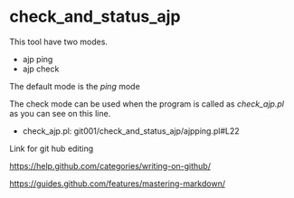 # check_and_status_ajp

This tool have two modes.

* ajp ping
* ajp check

The default mode is the *ping* mode

The check mode can be used when the program is called as *check_ajp.pl* as you can see on this line.

* check_ajp.pl: git001/check_and_status_ajp/ajpping.pl#L22


Link for git hub editing

https://help.github.com/categories/writing-on-github/

https://guides.github.com/features/mastering-markdown/
